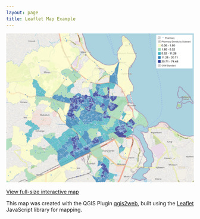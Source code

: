 ```yaml
---
layout: page
title: Leaflet Map Example
---
```


![Static Image of Dar es Salaam Pharmacies Map](dsmpharm.png)

<a href="index.html" target="_blank">View full-size interactive map</a>

This map was created with the QGIS Plugin <a href="https://github.com/tomchadwin/qgis2web" target="_blank">qgis2web</a>, built using the <a href="https://leafletjs.com/" target="_blank">Leaflet</a> JavaScript library for mapping.




